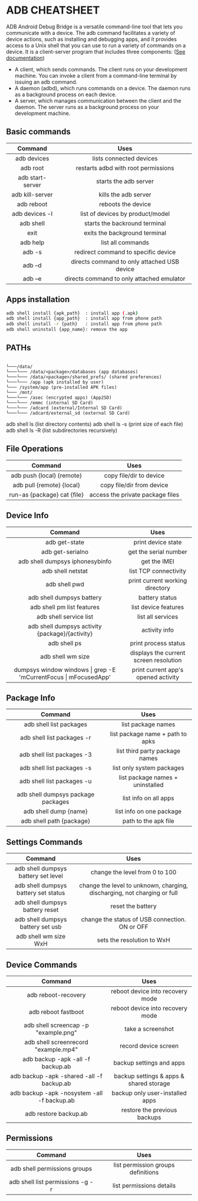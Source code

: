# ADB CHEATSHEET
ADB Android Debug Bridge is a versatile command-line tool that lets you communicate with a device. The adb command facilitates a variety of device actions, such as installing and debugging apps, and it provides access to a Unix shell that you can use to run a variety of commands on a device. It is a client-server program that includes three components: ([See documentation](https://developer.android.com/studio/command-line/adb))

- A client, which sends commands. The client runs on your development machine. You can invoke a client from a command-line terminal by issuing an adb command.
- A daemon (adbd), which runs commands on a device. The daemon runs as a background process on each device.
- A server, which manages communication between the client and the daemon. The server runs as a background process on your development machine.

## Basic commands
|               Command                       |                    Uses                    |
|:-------------------------------------------:|:------------------------------------------:|
| adb devices                                 | lists connected devices                    |
| adb root                                    | restarts adbd with root permissions        |
| adb start-server                            | starts the adb server                      |
| adb kill-server                             | kills the adb server                       |
| adb reboot                                  | reboots the device                         |
| adb devices -l                              | list of devices by product/model           |
| adb shell                                   | starts the backround terminal              |
| exit                                        | exits the background terminal              |
| adb help                                    | list all commands                          |
| adb -s <deviceName> <command>               | redirect command to specific device        |
| adb –d <command>                            | directs command to only attached USB device|
| adb –e <command>                            | directs command to only attached emulator  |

## Apps installation
```Bash
adb shell install {apk_path}  : install app (.apk)
adb shell install {app_path}  : install app from phone path
adb shell install -r {path}   : install app from phone path
adb shell uninstall {app_name}: remove the app
```

## PATHs
```

└───/data/
└───└─── /data/<package>/databases (app databases)
└───└─── /data/<package>/shared_prefs/ (shared preferences)
└───└─── /app (apk installed by user)
└─── /system/app (pre-installed APK files)
└─── /mnt/
└───└─── /asec (encrypted apps) (App2SD)
└───└─── /emmc (internal SD Card)
└───└─── /adcard (external/Internal SD Card)
└───└─── /adcard/external_sd (external SD Card)
```

adb shell ls (list directory contents)
adb shell ls -s (print size of each file)
adb shell ls -R (list subdirectories recursively)

## File Operations
|               Command                       |                    Uses                    |
|:-------------------------------------------:|:------------------------------------------:|
| adb push {local} {remote}                   | copy file/dir to device                    |
| adb pull {remote} {local}                   | copy file/dir from device                  |
| run-as {package} cat {file}                 | access the private package files           |

## Device Info
|               Command                       |                    Uses                    |
|:-------------------------------------------:|:------------------------------------------:|
| adb get-statе                                   | print device state                                  |
| adb get-serialno                                | get the serial number                               |
| adb shell dumpsys iphonesybinfo                 | get the IMEI                                        |
| adb shell netstat                               | list TCP connectivity                               |
| adb shell pwd                                   | print current working directory                     |
| adb shell dumpsys battery                       | battery status                                      |
| adb shell pm list features                      | list device features                                |
| adb shell service list                          | list all services                                   |
| adb shell dumpsys activity {package}/{activity} | activity info                                       |
| adb shell ps                                    | print process status                                |
| adb shell wm size                               | displays the current screen resolution              |
| dumpsys window windows \| grep -E 'mCurrentFocus \| mFocusedApp' | print current app's opened activity |

## Package Info
|               Command                       |                    Uses                    |
|:-------------------------------------------:|:------------------------------------------:|
adb shell list packages            | list package names                                    |
adb shell list packages -r         | list package name + path to apks                      |
adb shell list packages -3         | list third party package names                        |
adb shell list packages -s         | list only system packages                             |
adb shell list packages -u         | list package names + uninstalled                      |
adb shell dumpsys package packages | list info on all apps                                 |
adb shell dump {name}              | list info on one package                              |
adb shell path {package}           | path to the apk file                                  |

## Settings Commands
|               Command                       |                    Uses                    |
|:-------------------------------------------:|:------------------------------------------:|
| adb shell dumpsys battery set level <n> | change the level from 0 to 100                 |
| adb shell dumpsys battery set status<n> | change the level to unknown, charging, discharging, not charging or full |
| adb shell dumpsys battery reset         | reset the battery                              |
| adb shell dumpsys battery set usb <n>   | change the status of USB connection. ON or OFF |
| adb shell wm size WxH                   | sets the resolution to WxH                     |

## Device Commands
 
|               Command                       |                    Uses                    |
|:-------------------------------------------:|:------------------------------------------:|
| adb reboot-recovery                         | reboot device into recovery mode           |
| adb reboot fastboot                         | reboot device into recovery mode           |
| adb shell screencap -p "example.png"        | take a screenshot                          |
| adb shell screenrecord "example.mp4"        | record device screen                       |
| adb backup -apk -all -f backup.ab           | backup settings and apps                   |
| adb backup -apk -shared -all -f backup.ab   | backup settings & apps & shared storage    |
| adb backup -apk -nosystem -all -f backup.ab | backup only user-installed apps            |
| adb restore backup.ab                       | restore the previous backups               |


## Permissions
|               Command                       |                    Uses                    |
|:-------------------------------------------:|:------------------------------------------:|
| adb shell permissions groups                | list permission groups definitions         |
| adb shell list permissions -g -r            | list permissions details                   |
